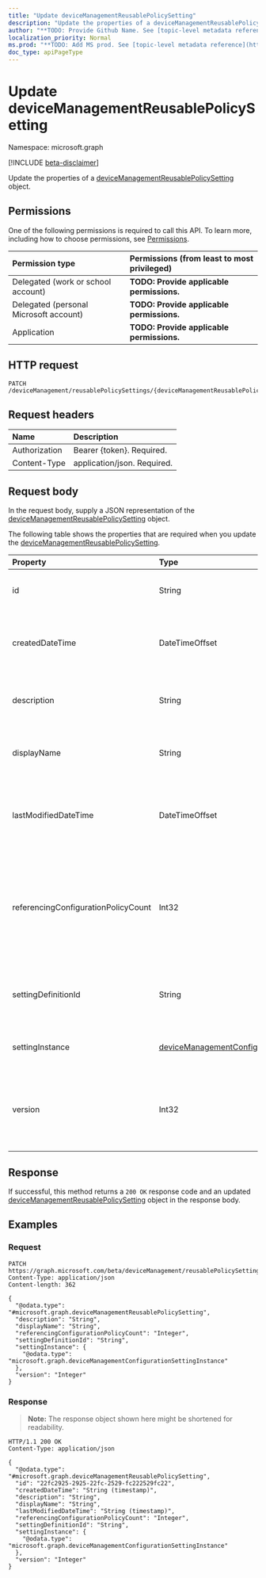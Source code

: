 ```yaml
---
title: "Update deviceManagementReusablePolicySetting"
description: "Update the properties of a deviceManagementReusablePolicySetting object."
author: "**TODO: Provide Github Name. See [topic-level metadata reference](https://msgo.azurewebsites.net/add/document/guidelines/metadata.html#topic-level-metadata)**"
localization_priority: Normal
ms.prod: "**TODO: Add MS prod. See [topic-level metadata reference](https://msgo.azurewebsites.net/add/document/guidelines/metadata.html#topic-level-metadata)**"
doc_type: apiPageType
---
```


# Update deviceManagementReusablePolicySetting
Namespace: microsoft.graph

[!INCLUDE [beta-disclaimer](../../includes/beta-disclaimer.md)]

Update the properties of a [deviceManagementReusablePolicySetting](../resources/devicemanagementreusablepolicysetting.md) object.

## Permissions
One of the following permissions is required to call this API. To learn more, including how to choose permissions, see [Permissions](/graph/permissions-reference).

|Permission type|Permissions (from least to most privileged)|
|:---|:---|
|Delegated (work or school account)|**TODO: Provide applicable permissions.**|
|Delegated (personal Microsoft account)|**TODO: Provide applicable permissions.**|
|Application|**TODO: Provide applicable permissions.**|

## HTTP request

<!-- {
  "blockType": "ignored"
}
-->
``` http
PATCH /deviceManagement/reusablePolicySettings/{deviceManagementReusablePolicySettingId}
```

## Request headers
|Name|Description|
|:---|:---|
|Authorization|Bearer {token}. Required.|
|Content-Type|application/json. Required.|

## Request body
In the request body, supply a JSON representation of the [deviceManagementReusablePolicySetting](../resources/devicemanagementreusablepolicysetting.md) object.

The following table shows the properties that are required when you update the [deviceManagementReusablePolicySetting](../resources/devicemanagementreusablepolicysetting.md).

|Property|Type|Description|
|:---|:---|:---|
|id|String|**TODO: Add Description** Inherited from [entity](../resources/entity.md)|
|createdDateTime|DateTimeOffset|reusable setting creation date and time. This property is read-only.|
|description|String|reusable setting description supplied by user.|
|displayName|String|reusable setting display name supplied by user.|
|lastModifiedDateTime|DateTimeOffset|date and time when reusable setting was last modified. This property is read-only.|
|referencingConfigurationPolicyCount|Int32|count of configuration policies referencing the current reusable setting. Valid values 0 to 2147483647. This property is read-only.|
|settingDefinitionId|String|setting definition id associated with this reusable setting.|
|settingInstance|[deviceManagementConfigurationSettingInstance](../resources/devicemanagementconfigurationsettinginstance.md)|reusable setting configuration instance|
|version|Int32|version number for reusable setting. Valid values 0 to 2147483647. This property is read-only.|



## Response

If successful, this method returns a `200 OK` response code and an updated [deviceManagementReusablePolicySetting](../resources/devicemanagementreusablepolicysetting.md) object in the response body.

## Examples

### Request
<!-- {
  "blockType": "request",
  "name": "update_devicemanagementreusablepolicysetting"
}
-->
``` http
PATCH https://graph.microsoft.com/beta/deviceManagement/reusablePolicySettings/{deviceManagementReusablePolicySettingId}
Content-Type: application/json
Content-length: 362

{
  "@odata.type": "#microsoft.graph.deviceManagementReusablePolicySetting",
  "description": "String",
  "displayName": "String",
  "referencingConfigurationPolicyCount": "Integer",
  "settingDefinitionId": "String",
  "settingInstance": {
    "@odata.type": "microsoft.graph.deviceManagementConfigurationSettingInstance"
  },
  "version": "Integer"
}
```


### Response
>**Note:** The response object shown here might be shortened for readability.
<!-- {
  "blockType": "response",
  "truncated": true
}
-->
``` http
HTTP/1.1 200 OK
Content-Type: application/json

{
  "@odata.type": "#microsoft.graph.deviceManagementReusablePolicySetting",
  "id": "22fc2925-2925-22fc-2529-fc222529fc22",
  "createdDateTime": "String (timestamp)",
  "description": "String",
  "displayName": "String",
  "lastModifiedDateTime": "String (timestamp)",
  "referencingConfigurationPolicyCount": "Integer",
  "settingDefinitionId": "String",
  "settingInstance": {
    "@odata.type": "microsoft.graph.deviceManagementConfigurationSettingInstance"
  },
  "version": "Integer"
}
```

